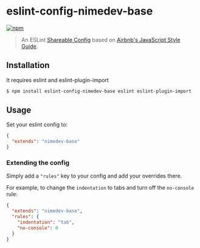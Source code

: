 # eslint-config-nimedev-base
[![npm][npm-image]][npm-url]

[npm-image]: https://img.shields.io/npm/v/eslint-config-nimedev-base.svg
[npm-url]: https://npmjs.org/package/eslint-config-nimedev-base

> An ESLint [Shareable Config](http://eslint.org/docs/developer-guide/shareable-configs) based on [Airbnb's JavaScript Style Guide](https://github.com/nimedev/javascript).

## Installation

It requires eslint and eslint-plugin-import

```sh
$ npm install eslint-config-nimedev-base eslint eslint-plugin-import
```

## Usage

Set your eslint config to:

```json
{
  "extends": "nimedev-base"
}
```

### Extending the config

Simply add a `"rules"` key to your config and add your overrides there.

For example, to change the `indentation` to tabs and turn off the `no-console` rule:


```json
{
  "extends": "nimedev-base",
  "rules": {
    "indentation": "tab",
    "no-console": 0
  }
}
```
